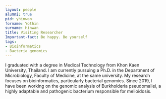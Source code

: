 ```yaml
--- 
layout: people
alumni: true
pid: yhinwan
forname: Yothin
surname: Hinwan
title: Visiting Researcher
Important-fact: Be happy. Be yourself
tags:   
- Bioinformatics
- Bacteria genomics 
---
```


I graduated with a degree in Medical Technology from Khon Kaen University, Thailand. I am currently pursuing a Ph.D. in the Department of Microbiology, Faculty of Medicine, at the same university. My research focuses on bioinformatics, particularly bacterial genomics. Since 2019, I have been working on the genomic analysis of Burkholderia pseudomallei, a highly adaptable and pathogenic bacterium responsible for melioidosis.